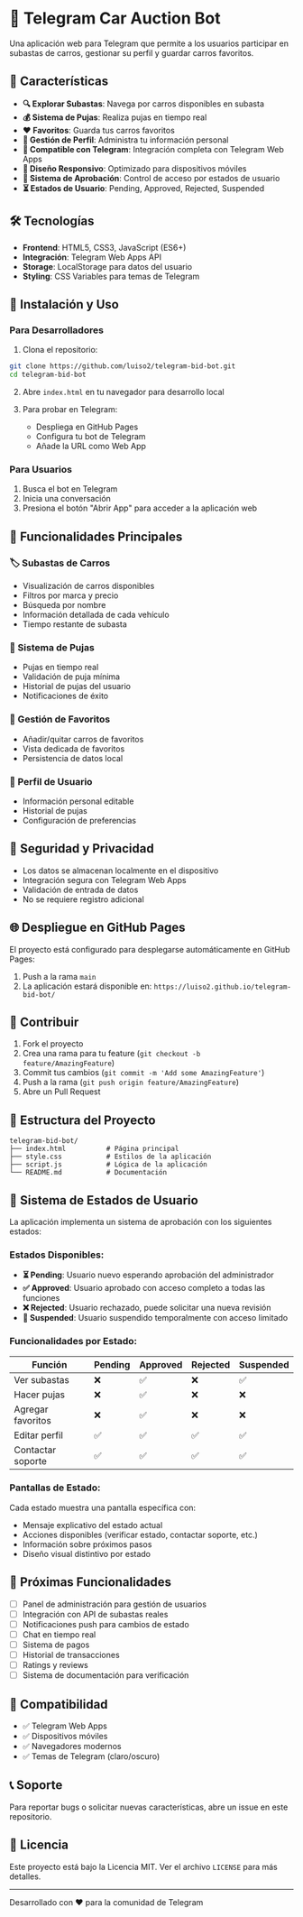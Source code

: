 # 🚗 Telegram Car Auction Bot

Una aplicación web para Telegram que permite a los usuarios participar en subastas de carros, gestionar su perfil y guardar carros favoritos.

## 🚀 Características

- **🔍 Explorar Subastas**: Navega por carros disponibles en subasta
- **💰 Sistema de Pujas**: Realiza pujas en tiempo real
- **❤️ Favoritos**: Guarda tus carros favoritos
- **👤 Gestión de Perfil**: Administra tu información personal
- **📱 Compatible con Telegram**: Integración completa con Telegram Web Apps
- **🎨 Diseño Responsivo**: Optimizado para dispositivos móviles
- **🔐 Sistema de Aprobación**: Control de acceso por estados de usuario
- **⏳ Estados de Usuario**: Pending, Approved, Rejected, Suspended

## 🛠️ Tecnologías

- **Frontend**: HTML5, CSS3, JavaScript (ES6+)
- **Integración**: Telegram Web Apps API
- **Storage**: LocalStorage para datos del usuario
- **Styling**: CSS Variables para temas de Telegram

## 🔧 Instalación y Uso

### Para Desarrolladores

1. Clona el repositorio:
```bash
git clone https://github.com/luiso2/telegram-bid-bot.git
cd telegram-bid-bot
```

2. Abre `index.html` en tu navegador para desarrollo local

3. Para probar en Telegram:
   - Despliega en GitHub Pages
   - Configura tu bot de Telegram
   - Añade la URL como Web App

### Para Usuarios

1. Busca el bot en Telegram
2. Inicia una conversación
3. Presiona el botón "Abrir App" para acceder a la aplicación web

## 🎯 Funcionalidades Principales

### 🏷️ Subastas de Carros
- Visualización de carros disponibles
- Filtros por marca y precio
- Búsqueda por nombre
- Información detallada de cada vehículo
- Tiempo restante de subasta

### 💸 Sistema de Pujas
- Pujas en tiempo real
- Validación de puja mínima
- Historial de pujas del usuario
- Notificaciones de éxito

### 💖 Gestión de Favoritos
- Añadir/quitar carros de favoritos
- Vista dedicada de favoritos
- Persistencia de datos local

### 👤 Perfil de Usuario
- Información personal editable
- Historial de pujas
- Configuración de preferencias

## 🔐 Seguridad y Privacidad

- Los datos se almacenan localmente en el dispositivo
- Integración segura con Telegram Web Apps
- Validación de entrada de datos
- No se requiere registro adicional

## 🌐 Despliegue en GitHub Pages

El proyecto está configurado para desplegarse automáticamente en GitHub Pages:

1. Push a la rama `main`
2. La aplicación estará disponible en: `https://luiso2.github.io/telegram-bid-bot/`

## 🤝 Contribuir

1. Fork el proyecto
2. Crea una rama para tu feature (`git checkout -b feature/AmazingFeature`)
3. Commit tus cambios (`git commit -m 'Add some AmazingFeature'`)
4. Push a la rama (`git push origin feature/AmazingFeature`)
5. Abre un Pull Request

## 📝 Estructura del Proyecto

```
telegram-bid-bot/
├── index.html          # Página principal
├── style.css           # Estilos de la aplicación
├── script.js           # Lógica de la aplicación
└── README.md           # Documentación
```

## 🔐 Sistema de Estados de Usuario

La aplicación implementa un sistema de aprobación con los siguientes estados:

### Estados Disponibles:
- **⏳ Pending**: Usuario nuevo esperando aprobación del administrador
- **✅ Approved**: Usuario aprobado con acceso completo a todas las funciones
- **❌ Rejected**: Usuario rechazado, puede solicitar una nueva revisión
- **🚫 Suspended**: Usuario suspendido temporalmente con acceso limitado

### Funcionalidades por Estado:

| Función | Pending | Approved | Rejected | Suspended |
|---------|---------|----------|----------|-----------|
| Ver subastas | ❌ | ✅ | ❌ | ✅ |
| Hacer pujas | ❌ | ✅ | ❌ | ❌ |
| Agregar favoritos | ❌ | ✅ | ❌ | ❌ |
| Editar perfil | ✅ | ✅ | ✅ | ✅ |
| Contactar soporte | ✅ | ✅ | ✅ | ✅ |

### Pantallas de Estado:
Cada estado muestra una pantalla específica con:
- Mensaje explicativo del estado actual
- Acciones disponibles (verificar estado, contactar soporte, etc.)
- Información sobre próximos pasos
- Diseño visual distintivo por estado

## 🔄 Próximas Funcionalidades

- [ ] Panel de administración para gestión de usuarios
- [ ] Integración con API de subastas reales
- [ ] Notificaciones push para cambios de estado
- [ ] Chat en tiempo real
- [ ] Sistema de pagos
- [ ] Historial de transacciones
- [ ] Ratings y reviews
- [ ] Sistema de documentación para verificación

## 📱 Compatibilidad

- ✅ Telegram Web Apps
- ✅ Dispositivos móviles
- ✅ Navegadores modernos
- ✅ Temas de Telegram (claro/oscuro)

## 📞 Soporte

Para reportar bugs o solicitar nuevas características, abre un issue en este repositorio.

## 📄 Licencia

Este proyecto está bajo la Licencia MIT. Ver el archivo `LICENSE` para más detalles.

---

Desarrollado con ❤️ para la comunidad de Telegram 